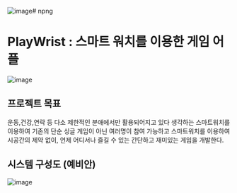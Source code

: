 ![image](https://github.com/user-attachments/assets/e87f0d0e-4999-45bd-b4d4-5def25100fd0)# npng
  
# PlayWrist : 스마트 워치를 이용한 게임 어플

![image](https://github.com/user-attachments/assets/851ec773-93f9-439d-8a24-068e643628ac)

## 프로젝트 목표
운동,건강,연락 등 다소 제한적인 분애에서만 활용되어지고 있다 생각하는 스마트워치를 이용하여 기존의 단순 싱글 게임이 아닌 여러명이 참여 가능하고 스마트워치를 이용하여 시공간의 제약 없이, 언제 어디서나 즐길 수 있는 간단하고 재미있는 게임을 개발한다.

## 시스템 구성도 (예비안)
![image](https://github.com/user-attachments/assets/a448aa35-835c-4b3e-8df1-9e6902919e2c)
